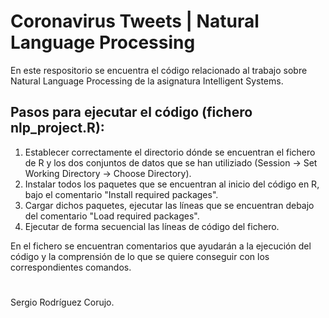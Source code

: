 # Coronavirus Tweets | Natural Language Processing 

En este respositorio se encuentra el código relacionado al trabajo sobre Natural Language Processing de la asignatura Intelligent Systems.

## Pasos para ejecutar el código (fichero nlp_project.R):

1. Establecer correctamente el directorio dónde se encuentran el fichero de R y los dos conjuntos de datos que se han utiliziado (Session -> Set Working Directory -> Choose Directory).
2. Instalar todos los paquetes que se encuentran al inicio del código en R, bajo el comentario "Install required packages".
3. Cargar dichos paquetes, ejecutar las líneas que se encuentran debajo del comentario "Load required packages".
4. Ejecutar de forma secuencial las líneas de código del fichero.

En el fichero se encuentran comentarios que ayudarán a la ejecución del código y la comprensión de lo que se quiere conseguir con los correspondientes comandos.

#

Sergio Rodríguez Corujo.

